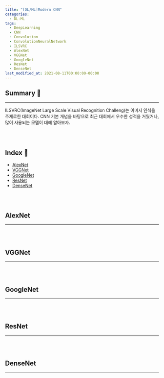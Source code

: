 ```yaml
---
title: "[DL/ML]Modern CNN"
categories:
  - DL-ML
tags:
  - DeepLearning
  - CNN
  - Convolution
  - ConvolutionNeuralNetwork
  - ILSVRC
  - AlexNet
  - VGGNet
  - GoogleNet
  - ResNet
  - DenseNet
last_modified_at: 2021-08-11T00:00:00-00:00
---
```



## Summary 🤙
<hr/>
ILSVRC(ImageNet Large Scale Visual Recognition Challeng)는 이미지 인식을 주제로한 대회이다.      
CNN 기본 개념을 바탕으로 최근 대회에서 우수한 성적을 거뒀거나, 많이 사용되는 모델이 대해 알아보자.

<br><br/>


## Index 👀       
  * [AlexNet](#alexnet)
  * [VGGNet](#vggnet)
  * [GoogleNet](#googlenet)
  * [ResNet](#resnet)
  * [DenseNet](#densenet)
  
<br><br/>


## AlexNet  
<hr/>



<br></br>


## VGGNet  
<hr/>



<br></br>


## GoogleNet  
<hr/>



<br></br>


## ResNet  
<hr/>



<br></br>

## DenseNet  
<hr/>



<br></br>

